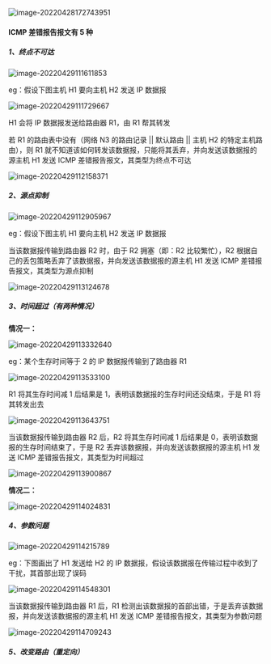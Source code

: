 ![image-20220428172743951](https://aliyun-oss-lpj.oss-cn-qingdao.aliyuncs.com/images/by-picgo/image-20220428172743951.png)

#### ICMP 差错报告报文有 5 种

##### 1、终点不可达

![image-20220429111611853](https://aliyun-oss-lpj.oss-cn-qingdao.aliyuncs.com/images/by-picgo/image-20220429111611853.png)

eg：假设下图主机 H1 要向主机 H2 发送 IP 数据报

![image-20220429111729667](https://aliyun-oss-lpj.oss-cn-qingdao.aliyuncs.com/images/by-picgo/image-20220429111729667.png)

H1 会将 IP 数据报发送给路由器 R1，由 R1 帮其转发

若 R1 的路由表中没有（网络 N3 的路由记录 || 默认路由 || 主机 H2 的特定主机路由），则 R1 就不知道该如何转发该数据报，只能将其丢弃，并向发送该数据报的源主机 H1 发送 ICMP 差错报告报文，其类型为终点不可达

![image-20220429112158371](https://aliyun-oss-lpj.oss-cn-qingdao.aliyuncs.com/images/by-picgo/image-20220429112158371.png)

##### 2、源点抑制

![image-20220429112905967](https://aliyun-oss-lpj.oss-cn-qingdao.aliyuncs.com/images/by-picgo/image-20220429112905967.png)

eg：假设下图主机 H1 要向主机 H2 发送 IP 数据报

当该数据报传输到路由器 R2 时，由于 R2 拥塞（即：R2 比较繁忙），R2 根据自己的丢包策略丢弃了该数据报，并向发送该数据报的源主机 H1 发送 ICMP 差错报告报文，其类型为源点抑制

![image-20220429113124678](https://aliyun-oss-lpj.oss-cn-qingdao.aliyuncs.com/images/by-picgo/image-20220429113124678.png)

##### 3、时间超过（有两种情况）

**情况一：**

![image-20220429113332640](https://aliyun-oss-lpj.oss-cn-qingdao.aliyuncs.com/images/by-picgo/image-20220429113332640.png)

eg：某个生存时间等于 2 的 IP 数据报传输到了路由器 R1

![image-20220429113533100](https://aliyun-oss-lpj.oss-cn-qingdao.aliyuncs.com/images/by-picgo/image-20220429113533100.png)

R1 将其生存时间减 1 后结果是 1，表明该数据报的生存时间还没结束，于是 R1 将其转发出去

![image-20220429113643751](https://aliyun-oss-lpj.oss-cn-qingdao.aliyuncs.com/images/by-picgo/image-20220429113643751.png)

当该数据报传输到路由器 R2 后，R2 将其生存时间减 1 后结果是 0，表明该数据报的生存时间结束了，于是 R2 丢弃该数据报，并向发送该数据报的源主机 H1 发送 ICMP 差错报告报文，其类型为时间超过

![image-20220429113900867](https://aliyun-oss-lpj.oss-cn-qingdao.aliyuncs.com/images/by-picgo/image-20220429113900867.png)

**情况二：**

![image-20220429114024831](https://aliyun-oss-lpj.oss-cn-qingdao.aliyuncs.com/images/by-picgo/image-20220429114024831.png)

##### 4、参数问题

![image-20220429114215789](https://aliyun-oss-lpj.oss-cn-qingdao.aliyuncs.com/images/by-picgo/image-20220429114215789.png)

eg：下图画出了 H1 发送给 H2 的 IP 数据报，假设该数据报在传输过程中收到了干扰，其首部出现了误码

![image-20220429114548301](https://aliyun-oss-lpj.oss-cn-qingdao.aliyuncs.com/images/by-picgo/image-20220429114548301.png)

当该数据报传输到路由器 R1 后，R1 检测出该数据报的首部出错，于是丢弃该数据报，并向发送该数据报的源主机 H1 发送 ICMP 差错报告报文，其类型为参数问题

![image-20220429114709243](https://aliyun-oss-lpj.oss-cn-qingdao.aliyuncs.com/images/by-picgo/image-20220429114709243.png)

##### 5、改变路由（重定向）

